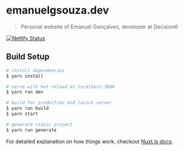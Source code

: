 # emanuelgsouza.dev

> Personal website of Emanuel Gonçalves, developer at Decision6

[![Netlify Status](https://api.netlify.com/api/v1/badges/c4e9222c-f2da-4b92-8e03-af5d6e691e90/deploy-status)](https://app.netlify.com/sites/keen-mcnulty-322cf2/deploys)

## Build Setup

``` bash
# install dependencies
$ yarn install

# serve with hot reload at localhost:3000
$ yarn run dev

# build for production and launch server
$ yarn run build
$ yarn start

# generate static project
$ yarn run generate
```

For detailed explanation on how things work, checkout [Nuxt.js docs](https://nuxtjs.org).
